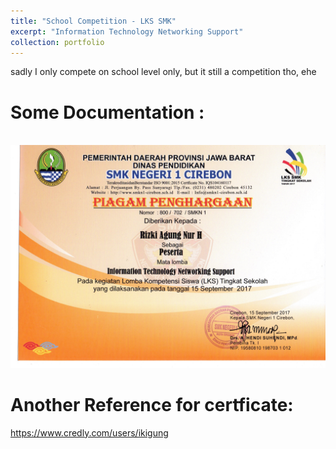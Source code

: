 ```yaml
---
title: "School Competition - LKS SMK"
excerpt: "Information Technology Networking Support"
collection: portfolio
---
```


sadly I only compete on school level only, but it still a competition tho, ehe



Some Documentation :
=====
<br/><img src='/images/cert.png'>

Another Reference for certficate:
=====
https://www.credly.com/users/ikigung